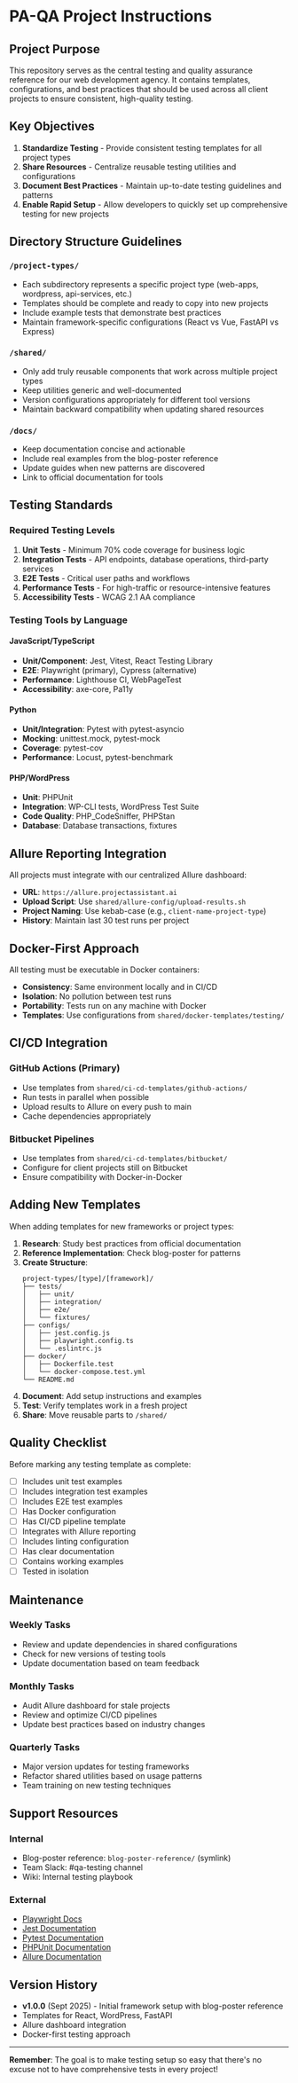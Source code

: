 # PA-QA Project Instructions

## Project Purpose
This repository serves as the central testing and quality assurance reference for our web development agency. It contains templates, configurations, and best practices that should be used across all client projects to ensure consistent, high-quality testing.

## Key Objectives
1. **Standardize Testing** - Provide consistent testing templates for all project types
2. **Share Resources** - Centralize reusable testing utilities and configurations
3. **Document Best Practices** - Maintain up-to-date testing guidelines and patterns
4. **Enable Rapid Setup** - Allow developers to quickly set up comprehensive testing for new projects

## Directory Structure Guidelines

### `/project-types/`
- Each subdirectory represents a specific project type (web-apps, wordpress, api-services, etc.)
- Templates should be complete and ready to copy into new projects
- Include example tests that demonstrate best practices
- Maintain framework-specific configurations (React vs Vue, FastAPI vs Express)

### `/shared/`
- Only add truly reusable components that work across multiple project types
- Keep utilities generic and well-documented
- Version configurations appropriately for different tool versions
- Maintain backward compatibility when updating shared resources

### `/docs/`
- Keep documentation concise and actionable
- Include real examples from the blog-poster reference
- Update guides when new patterns are discovered
- Link to official documentation for tools

## Testing Standards

### Required Testing Levels
1. **Unit Tests** - Minimum 70% code coverage for business logic
2. **Integration Tests** - API endpoints, database operations, third-party services
3. **E2E Tests** - Critical user paths and workflows
4. **Performance Tests** - For high-traffic or resource-intensive features
5. **Accessibility Tests** - WCAG 2.1 AA compliance

### Testing Tools by Language

#### JavaScript/TypeScript
- **Unit/Component**: Jest, Vitest, React Testing Library
- **E2E**: Playwright (primary), Cypress (alternative)
- **Performance**: Lighthouse CI, WebPageTest
- **Accessibility**: axe-core, Pa11y

#### Python
- **Unit/Integration**: Pytest with pytest-asyncio
- **Mocking**: unittest.mock, pytest-mock
- **Coverage**: pytest-cov
- **Performance**: Locust, pytest-benchmark

#### PHP/WordPress
- **Unit**: PHPUnit
- **Integration**: WP-CLI tests, WordPress Test Suite
- **Code Quality**: PHP_CodeSniffer, PHPStan
- **Database**: Database transactions, fixtures

## Allure Reporting Integration

All projects must integrate with our centralized Allure dashboard:
- **URL**: `https://allure.projectassistant.ai`
- **Upload Script**: Use `shared/allure-config/upload-results.sh`
- **Project Naming**: Use kebab-case (e.g., `client-name-project-type`)
- **History**: Maintain last 30 test runs per project

## Docker-First Approach

All testing must be executable in Docker containers:
- **Consistency**: Same environment locally and in CI/CD
- **Isolation**: No pollution between test runs
- **Portability**: Tests run on any machine with Docker
- **Templates**: Use configurations from `shared/docker-templates/testing/`

## CI/CD Integration

### GitHub Actions (Primary)
- Use templates from `shared/ci-cd-templates/github-actions/`
- Run tests in parallel when possible
- Upload results to Allure on every push to main
- Cache dependencies appropriately

### Bitbucket Pipelines
- Use templates from `shared/ci-cd-templates/bitbucket/`
- Configure for client projects still on Bitbucket
- Ensure compatibility with Docker-in-Docker

## Adding New Templates

When adding templates for new frameworks or project types:

1. **Research**: Study best practices from official documentation
2. **Reference Implementation**: Check blog-poster for patterns
3. **Create Structure**:
   ```
   project-types/[type]/[framework]/
   ├── tests/
   │   ├── unit/
   │   ├── integration/
   │   ├── e2e/
   │   └── fixtures/
   ├── configs/
   │   ├── jest.config.js
   │   ├── playwright.config.ts
   │   └── .eslintrc.js
   ├── docker/
   │   ├── Dockerfile.test
   │   └── docker-compose.test.yml
   └── README.md
   ```
4. **Document**: Add setup instructions and examples
5. **Test**: Verify templates work in a fresh project
6. **Share**: Move reusable parts to `/shared/`

## Quality Checklist

Before marking any testing template as complete:
- [ ] Includes unit test examples
- [ ] Includes integration test examples
- [ ] Includes E2E test examples
- [ ] Has Docker configuration
- [ ] Has CI/CD pipeline template
- [ ] Integrates with Allure reporting
- [ ] Includes linting configuration
- [ ] Has clear documentation
- [ ] Contains working examples
- [ ] Tested in isolation

## Maintenance

### Weekly Tasks
- Review and update dependencies in shared configurations
- Check for new versions of testing tools
- Update documentation based on team feedback

### Monthly Tasks
- Audit Allure dashboard for stale projects
- Review and optimize CI/CD pipelines
- Update best practices based on industry changes

### Quarterly Tasks
- Major version updates for testing frameworks
- Refactor shared utilities based on usage patterns
- Team training on new testing techniques

## Support Resources

### Internal
- Blog-poster reference: `blog-poster-reference/` (symlink)
- Team Slack: #qa-testing channel
- Wiki: Internal testing playbook

### External
- [Playwright Docs](https://playwright.dev/docs/intro)
- [Jest Documentation](https://jestjs.io/docs/getting-started)
- [Pytest Documentation](https://docs.pytest.org/)
- [PHPUnit Documentation](https://phpunit.de/documentation.html)
- [Allure Documentation](https://docs.qameta.io/allure/)

## Version History
- **v1.0.0** (Sept 2025) - Initial framework setup with blog-poster reference
- Templates for React, WordPress, FastAPI
- Allure dashboard integration
- Docker-first testing approach

---

**Remember**: The goal is to make testing setup so easy that there's no excuse not to have comprehensive tests in every project!
